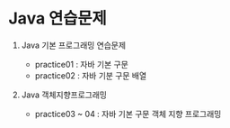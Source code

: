 # Java 연습문제
1. Java 기본 프로그래밍 연습문제
	+ practice01 : 자바 기본 구문
	+ practice02 : 자바 기분 구문 배열

2. Java 객체지향프로그래밍
	+ practice03 ~ 04 : 자바 기본 구문 객체 지향 프로그래밍
